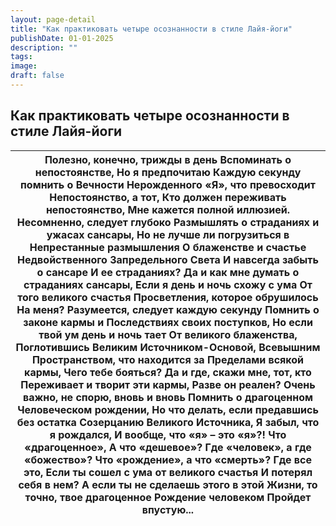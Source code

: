 ```yaml
---
layout: page-detail
title: "Как практиковать четыре осознанности в стиле Лайя-йоги"
publishDate: 01-01-2025
description: ""
tags:
image:
draft: false
---
```


## Как практиковать четыре осознанности в стиле Лайя-йоги
| Полезно, конечно, трижды в день  Вспоминать о непостоянстве,  Но я предпочитаю  Каждую секунду помнить о Вечности  Нерожденного «Я», что превосходит  Непостоянство, а тот,  Кто должен переживать непостоянство,  Мне кажется полной иллюзией.  Несомненно, следует глубоко  Размышлять о страданиях и ужасах сансары,  Но не лучше ли погрузиться в  Непрестанные размышления  О блаженстве и счастье  Недвойственного Запредельного Света  И навсегда забыть о сансаре  И ее страданиях?  Да и как мне думать о страданиях сансары,  Если я день и ночь схожу с ума  От того великого счастья  Просветления, которое обрушилось  На меня?  Разумеется, следует каждую секунду  Помнить о законе кармы и  Последствиях своих поступков,  Но если твой ум день и ночь тает  От великого блаженства,  Поглотившись Великим  Источником-Основой, Всевышним  Пространством, что находится за  Пределами всякой кармы,  Чего тебе бояться? Да и где, скажи мне, тот, кто  Переживает и творит эти кармы,  Разве он реален?  Очень важно, не спорю, вновь и вновь  Помнить о драгоценном  Человеческом рождении,  Но что делать, если предавшись без остатка  Созерцанию Великого Источника,  Я забыл, что я рождался,  И вообще, что «я» – это «я»?! Что «драгоценное»,  А что «дешевое»?  Где «человек», а где «божество»?  Что «рождение», а что «смерть»?  Где все это,  Если ты сошел с ума от великого счастья  И потерял себя в нем?  А если ты не сделаешь этого в этой  Жизни, то точно, твое драгоценное  Рождение человеком  Пройдет впустую... |
| ------------------------------------------------------------------------------------------------------------------------------------------------------------------------------------------------------------------------------------------------------------------------------------------------------------------------------------------------------------------------------------------------------------------------------------------------------------------------------------------------------------------------------------------------------------------------------------------------------------------------------------------------------------------------------------------------------------------------------------------------------------------------------------------------------------------------------------------------------------------------------------------------------------------------------------------------------------------------------------------------------------------------------------------------------------------------------------------------------------------------------------------------------------------------------------------------------------------------------------------------------------------------------------------------------------------------------------------------------------------------------------------------------------------------------------------------------------------------------------------------------------------------------------------------------ |
  
  
